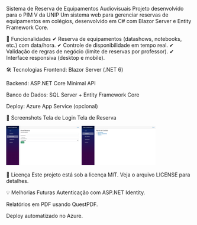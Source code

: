 Sistema de Reserva de Equipamentos Audiovisuais
Projeto desenvolvido para o PIM V da UNIP
Um sistema web para gerenciar reservas de equipamentos em colégios, desenvolvido em C# com Blazor Server e Entity Framework Core.

📌 Funcionalidades
✔ Reserva de equipamentos (datashows, notebooks, etc.) com data/hora.
✔ Controle de disponibilidade em tempo real.
✔ Validação de regras de negócio (limite de reservas por professor).
✔ Interface responsiva (desktop e mobile).

🛠 Tecnologias
Frontend: Blazor Server (.NET 6)

Backend: ASP.NET Core Minimal API

Banco de Dados: SQL Server + Entity Framework Core

Deploy: Azure App Service (opcional)


📸 Screenshots
Tela de Login	Tela de Reserva

<img src="https://github.com/eddy-ribeiro/SistemaReservaEquipamentos/blob/main/TelaNovareserva.png" width="200">	




<img src="https://github.com/eddy-ribeiro/SistemaReservaEquipamentos/blob/main/TelaDashboard.png" width="200">




📝 Licença
Este projeto está sob a licença MIT. Veja o arquivo LICENSE para detalhes.

💡 Melhorias Futuras
Autenticação com ASP.NET Identity.

Relatórios em PDF usando QuestPDF.

Deploy automatizado no Azure.
